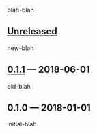 blah-blah

## [Unreleased]
new-blah

## [0.1.1] — 2018-06-01
old-blah

## 0.1.0 — 2018-01-01
initial-blah

[0.1.1]: https://github.com/your-name/your-repo/compare/0.1.0...0.1.1
[Unreleased]: https://github.com/your-name/your-repo/compare/0.1.1...HEAD
